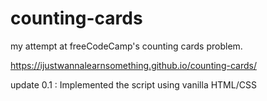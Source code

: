 # counting-cards
my attempt at freeCodeCamp's counting cards problem.

https://ijustwannalearnsomething.github.io/counting-cards/

update 0.1 : Implemented the script using vanilla HTML/CSS
